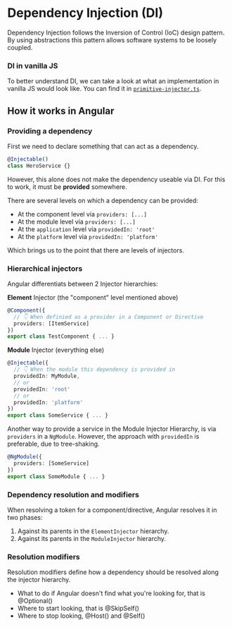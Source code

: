 # Dependency Injection (DI)

Dependency Injection follows the Inversion of Control (IoC) design pattern.
By using abstractions this pattern allows software systems to be loosely coupled.

### DI in vanilla JS

To better understand DI, we can take a look at what an implementation in vanilla JS would look like.
You can find it in [`primitive-injector.ts`](../scripts/primitive-injector.ts).

## How it works in Angular

### Providing a dependency

First we need to declare something that can act as a dependency.

```ts
@Injectable()
class HeroService {}
```

However, this alone does not make the dependency useable via DI.
For this to work, it must be **provided** somewhere.

There are several levels on which a dependency can be provided:

- At the component level via `providers: [...]`
- At the module level via `providers: [...]`
- At the `application` level via `providedIn: 'root'`
- At the `platform` level via `providedIn: 'platform'`

Which brings us to the point that there are levels of injectors.

### Hierarchical injectors

Angular differentiats between 2 Injector hierarchies:

**Element** Injector (the "component" level mentioned above)

```ts
@Component({
  // 👇 When definied as a provider in a Component or Directive
  providers: [ItemService]
})
export class TestComponent { ... }
```

**Module** Injector (everything else)

```ts
@Injectable({
  // 👇 When the module this dependency is provided in
  providedIn: MyModule,
  // or
  providedIn: 'root'
  // or
  providedIn: 'platform'
})
export class SomeService { ... }
```

Another way to provide a service in the Module Injector Hierarchy, is via `providers` in
a `NgModule`. However, the approach with `providedIn` is preferable, due to tree-shaking.

```ts
@NgModule({
  providers: [SomeService]
})
export class SomeModule { ... }
```

### Dependency resolution and modifiers

When resolving a token for a component/directive, Angular resolves it in two phases:

1. Against its parents in the `ElementInjector` hierarchy.
2. Against its parents in the `ModuleInjector` hierarchy.

### Resolution modifiers

Resolution modifiers define how a dependency should be resolved along the
injector hierarchy.

- What to do if Angular doesn't find what you're looking for, that is @Optional()
- Where to start looking, that is @SkipSelf()
- Where to stop looking, @Host() and @Self()
